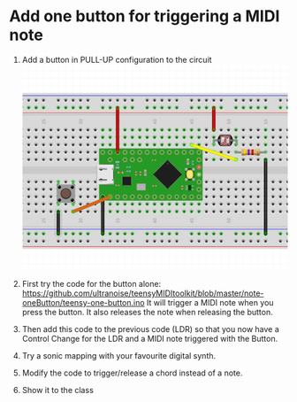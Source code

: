 # Add one button for triggering a MIDI note

1) Add a button in PULL-UP configuration to the circuit
![alt text](teensy-ldr-button.png)

2) First try the code for the button alone: https://github.com/ultranoise/teensyMIDItoolkit/blob/master/note-oneButton/teensy-one-button.ino It will trigger a MIDI note when you press the button. It also releases the note when releasing the button. 

3) Then add this code to the previous code (LDR) so that you now have a Control Change for the LDR and a MIDI note triggered with the Button.

4) Try a sonic mapping with your favourite digital synth.

5) Modify the code to trigger/release a chord instead of a note. 

5) Show it to the class
